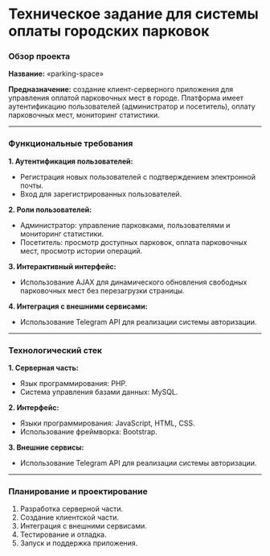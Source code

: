# Техническое задание для системы оплаты городских парковок

###  Обзор проекта

**Название:** «parking-space»

**Предназначение:** создание клиент-серверного приложения для управления оплатой парковочных мест в городе. Платформа имеет аутентификацию пользователей (администратор и посетитель), оплату парковочных мест, мониторинг статистики.

-----------------------------------------------------------------------------------------------------------------------------------------------------------------------------------------------------------------------

### Функциональные требования

**1. Аутентификация пользователей:**
- Регистрация новых пользователей с подтверждением электронной почты.
- Вход для зарегистрированных пользователей.

**2. Роли пользователей:**
- Администратор: управление парковками, пользователями и мониторинг статистики.
- Посетитель: просмотр доступных парковок, оплата парковочных мест, просмотр истории операций.

**3. Интерактивный интерфейс:**
- Использование AJAX для динамического обновления свободных парковочных мест без перезагрузки страницы.

**4. Интеграция с внешними сервисами:**
- Использование Telegram API для реализации системы авторизации.

-----------------------------------------------------------------------------------------------------------------------------------------------------------------------------------------------------------------------

### Технологический стек

**1. Серверная часть:**
- Язык программирования: PHP.
- Система управления базами данных: MySQL.

**2. Интерфейс:**
- Языки программирования: JavaScript, HTML, CSS.
- Использование фреймворка: Bootstrap.

**3. Внешние сервисы:**
- Использование Telegram API для реализации системы авторизации.

-----------------------------------------------------------------------------------------------------------------------------------------------------------------------------------------------------------------------

### Планирование и проектирование
1. Разработка серверной части.
2. Создание клиентской части.
3. Интеграция с внешними сервисами.
4. Тестирование и отладка.
5. Запуск и поддержка приложения.

